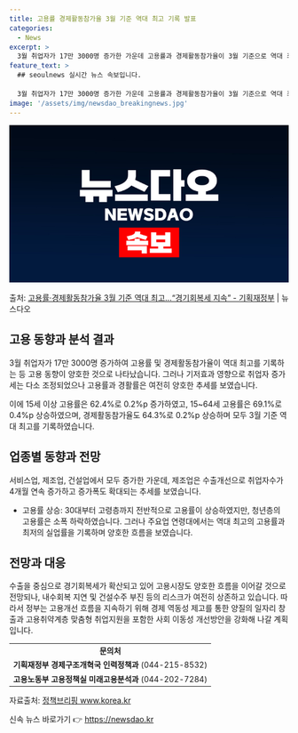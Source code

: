 ```yaml
---
title: 고용률 경제활동참가율 3월 기준 역대 최고 기록 발표
categories:
  - News
excerpt: >
  3월 취업자가 17만 3000명 증가한 가운데 고용률과 경제활동참가율이 3월 기준으로 역대 최고를 기록했다.…
feature_text: >
  ## seoulnews 실시간 뉴스 속보입니다.

  3월 취업자가 17만 3000명 증가한 가운데 고용률과 경제활동참가율이 3월 기준으로 역대 최고를 기록했다.…
image: '/assets/img/newsdao_breakingnews.jpg'
---
```


![뉴스다오 속보](/assets/img/newsdao_breakingnews.jpg)

<p>출처: <a href="https://newsdao.kr/3577" rel="dofollow">고용률·경제활동참가율 3월 기준 역대 최고…“경기회복세 지속” - 기획재정부</a> | 뉴스다오</p>

<h2 data-ke-size="size26">고용 동향과 분석 결과</h2>
<p data-ke-size="size16">3월 취업자가 17만 3000명 증가하여 고용률 및 경제활동참가율이 역대 최고를 기록하는 등 고용 동향이 양호한 것으로 나타났습니다. 그러나 기저효과 영향으로 취업자 증가세는 다소 조정되었으나 고용률과 경활률은 여전히 양호한 추세를 보였습니다.</p>
<p data-ke-size="size16">이에 15세 이상 고용률은 62.4%로 0.2%p 증가하였고, 15~64세 고용률은 69.1%로 0.4%p 상승하였으며, 경제활동참가율도 64.3%로 0.2%p 상승하며 모두 3월 기준 역대 최고를 기록하였습니다.</p>

<h2 data-ke-size="size26">업종별 동향과 전망</h2>
<p data-ke-size="size16">서비스업, 제조업, 건설업에서 모두 증가한 가운데, 제조업은 수출개선으로 취업자수가 4개월 연속 증가하고 증가폭도 확대되는 추세를 보였습니다.</p>
<ul>
<li>고용률 상승: 30대부터 고령층까지 전반적으로 고용률이 상승하였지만, 청년층의 고용률은 소폭 하락하였습니다. 그러나 주요업 연령대에서는 역대 최고의 고용률과 최저의 실업률을 기록하며 양호한 흐름을 보였습니다.</li>
</ul>

<h2 data-ke-size="size26">전망과 대응</h2>
<p data-ke-size="size16">수출을 중심으로 경기회복세가 확산되고 있어 고용시장도 양호한 흐름을 이어갈 것으로 전망되나, 내수회복 지연 및 건설수주 부진 등의 리스크가 여전히 상존하고 있습니다. 따라서 정부는 고용개선 흐름을 지속하기 위해 경제 역동성 제고를 통한 양질의 일자리 창출과 고용취약계층 맞춤형 취업지원을 포함한 사회 이동성 개선방안을 강화해 나갈 계획입니다.</p>

<table>
  <tr>
    <td style="text-align: center; height: 17px;"><b>문의처</b></td>
  </tr>
  <tr>
    <td><b>기획재정부 경제구조개혁국 인력정책과</b> (044-215-8532)</td>
  </tr>
  <tr>
    <td><b>고용노동부 고용정책실 미래고용분석과</b> (044-202-7284)</td>
  </tr>
</table>

<p data-ke-size="size16">자료출처: <a href="https://newsdao.kr/3577">정책브리핑 www.korea.kr</a></p> 

신속 뉴스 바로가기 👉 <a href="https://newsdao.kr" rel="dofollow">https://newsdao.kr</a>


